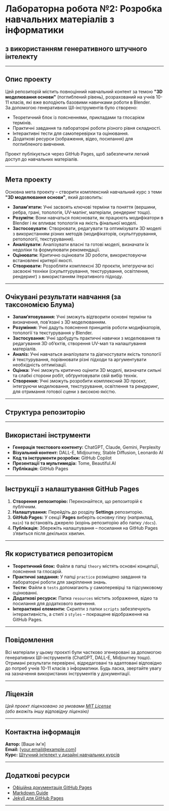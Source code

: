 # Лабораторна робота №2: Розробка навчальних матеріалів з інформатики  
## з використанням генеративного штучного інтелекту

---

## Опис проекту

Цей репозиторій містить повноцінний навчальний контент за темою **"3D моделювання основи"** (поглиблений рівень), розрахований на учнів 10-11 класів, які вже володіють базовими навичками роботи в Blender.  
За допомогою генеративних ШІ-інструментів було створено:
- Теоретичний блок із поясненнями, прикладами та глосарієм термінів.
- Практичні завдання та лабораторні роботи різного рівня складності.
- Інтерактивні тести для самоперевірки та оцінювання.
- Додаткові ресурси (зображення, відео, посилання) для поглибленого вивчення.

Проект публікується через GitHub Pages, щоб забезпечити легкий доступ до навчальних матеріалів.

---

## Мета проекту

Основна мета проекту – створити комплексний навчальний курс з теми **"3D моделювання основи"**, який дозволить:

- **Запам'ятати:** Учні засвоять ключові терміни та поняття (вершини, ребра, грані, топологія, UV-мапінг, матеріали, рендеринг тощо).
- **Розуміти:** Вони навчаться пояснювати, як працюють модифікатори в Blender і як впливає топологія на якість фінальної моделі.
- **Застосовувати:** Створювати, редагувати та оптимізувати 3D моделі з використанням різних методів (модифікаторів, скульптурування, ретопології, текстурування).
- **Аналізувати:** Аналізувати власні та готові моделі, визначати їх недоліки та формулювати рекомендації.
- **Оцінювати:** Критично оцінювати 3D роботи, використовуючи встановлені критерії якості.
- **Створювати:** Розробляти комплексні 3D проєкти, інтегруючи всі засвоєні техніки (скульптурування, текстурування, освітлення, рендеринг) з використанням ітеративного підходу.

---

## Очікувані результати навчання (за таксономією Блума)

- **Запам’ятовування:** Учні зможуть відтворити основні терміни та визначення, пов’язані з 3D моделюванням.
- **Розуміння:** Учні дадуть пояснення принципів роботи модифікаторів, топології та текстурування у Blender.
- **Застосування:** Учні здобудуть практичні навички з моделювання та редагування 3D об’єктів, створення UV-мап та налаштування матеріалів.
- **Аналіз:** Учні навчаться аналізувати та діагностувати якість топології й текстурування, порівнювати різні підходи та аргументувати необхідність оптимізації.
- **Оцінка:** Учні зможуть критично оцінити 3D моделі, визначати сильні та слабкі сторони робіт, обґрунтовувати свій вибір технік.
- **Створення:** Учні зможуть розробити комплексний 3D проєкт, інтегруючи моделювання, текстурування, освітлення та рендеринг, для отримання готової сцени з високою якістю.

---

## Структура репозиторію


---

## Використані інструменти

- **Генерація текстового контенту:** ChatGPT, Claude, Gemini, Perplexity  
- **Візуальний контент:** DALL-E, Midjourney, Stable Diffusion, Leonardo AI  
- **Код та інструменти розробки:** GitHub Copilot  
- **Презентації та мультимедіа:** Tome, Beautiful.AI  
- **Публікація:** GitHub Pages

---

## Інструкції з налаштування GitHub Pages

1. **Створення репозиторію:** Переконайтеся, що репозиторій є публічним.
2. **Налаштування:** Перейдіть до розділу **Settings** репозиторію.
3. **GitHub Pages:** У секції **Pages** виберіть основну гілку (наприклад, `main`) та встановіть джерело (корінь репозиторію або папку `/docs`).
4. **Публікація:** Збережіть налаштування – посилання на GitHub Pages з’явиться після декількох хвилин.

---

## Як користуватися репозиторієм

- **Теоретичний блок:** Файли в папці `theory` містять основні концепції, пояснення та глосарій.
- **Практичні завдання:** У папці `practice` розміщено завдання та лабораторні роботи для закріплення знань.
- **Тести:** Файли в `tests` допомагають у самоперевірці та підсумковому оцінюванні.
- **Додаткові ресурси:** Папка `resources` містить зображення, відео та посилання для додаткового вивчення.
- **Інтерактивні елементи:** Скрипти з папки `scripts` забезпечують інтерактивність, а стилі з `styles` – покращене відображення на GitHub Pages.

---

## Повідомлення

Всі матеріали у цьому проєкті були частково згенеровані за допомогою генеративних ШІ-інструментів (ChatGPT, DALL-E, Midjourney тощо). Отримані результати перевірені, відредаговані та адаптовані відповідно до потреб учнів 10-11 класів з інформатики. Будь ласка, звертайте увагу на зазначення використаних інструментів у документації.

---

## Ліцензія

_Цей проект ліцензовано за умовами [MIT License](LICENSE)_  
_(або вкажіть іншу відповідну ліцензію)_

---

## Контактна інформація

**Автор:** [Ваше ім'я]  
**Email:** [your.email@example.com]  
**Курс:** [Штучний інтелект у дизайні навчальних курсів](https://www.coursera.org/learn/ai-for-course-de)

---

## Додаткові ресурси

- [Офіційна документація GitHub Pages](https://docs.github.com/en/pages)
- [Markdown Guide](https://www.markdownguide.org/)
- [Jekyll для GitHub Pages](https://jekyllrb.com/)

---
